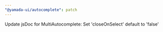 ```yaml
---
"@yamada-ui/autocomplete": patch
---
```


Update jsDoc for MultiAutocomplete: Set 'closeOnSelect' default to 'false'
